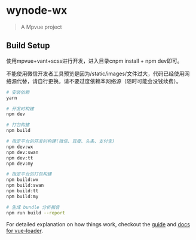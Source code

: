 # wynode-wx

> A Mpvue project

## Build Setup

使用mpvue+vant+scss进行开发，进入目录cnpm install + npm dev即可。

不能使用微信开发者工具预览是因为/static/images/文件过大，代码已经使用网络源代替，请自行更换。请不要过度依赖本网络源（随时可能会没钱续费）。

``` bash
# 安装依赖
yarn

# 开发时构建
npm dev

# 打包构建
npm build

# 指定平台的开发时构建(微信、百度、头条、支付宝)
npm dev:wx
npm dev:swan
npm dev:tt
npm dev:my

# 指定平台的打包构建
npm build:wx
npm build:swan
npm build:tt
npm build:my

# 生成 bundle 分析报告
npm run build --report
```

For detailed explanation on how things work, checkout the [guide](http://vuejs-templates.github.io/webpack/) and [docs for vue-loader](http://vuejs.github.io/vue-loader).
